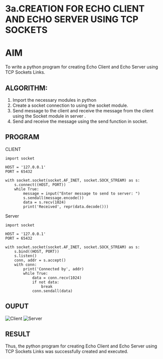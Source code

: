 # 3a.CREATION FOR ECHO CLIENT AND ECHO SERVER USING TCP SOCKETS
# AIM
To write a python program for creating Echo Client and Echo Server using TCP
Sockets Links.
## ALGORITHM:
1. Import the necessary modules in python
2. Create a socket connection to using the socket module.
3. Send message to the client and receive the message from the client using the Socket module in
 server .
4. Send and receive the message using the send function in socket.
## PROGRAM
CLIENT
```
import socket

HOST = '127.0.0.1'  
PORT = 65432        

with socket.socket(socket.AF_INET, socket.SOCK_STREAM) as s:
    s.connect((HOST, PORT))
    while True:
        message = input("Enter message to send to server: ")
        s.sendall(message.encode())
        data = s.recv(1024)
        print('Received', repr(data.decode()))
```
Server
```
import socket

HOST = '127.0.0.1'  
PORT = 65432       

with socket.socket(socket.AF_INET, socket.SOCK_STREAM) as s:
    s.bind((HOST, PORT))
    s.listen()
    conn, addr = s.accept()
    with conn:
        print('Connected by', addr)
        while True:
            data = conn.recv(1024)
            if not data:
                break
            conn.sendall(data)
```
## OUPUT
![Client](https://github.com/hemreddy2005/3a.Sockets_Creation_for_Echo_Client_and_Echo_Server/assets/145633111/48cc42b4-41ec-4a61-ae80-44aed73614e8)
![Server](https://github.com/hemreddy2005/3a.Sockets_Creation_for_Echo_Client_and_Echo_Server/assets/145633111/3f84f0fa-076c-4837-9f7c-01147dfc27b7)
## RESULT
Thus, the python program for creating Echo Client and Echo Server using TCP Sockets Links 
was successfully created and executed.
